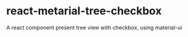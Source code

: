 # react-metarial-tree-checkbox
A react component present tree view with checkbox, using material-ui
